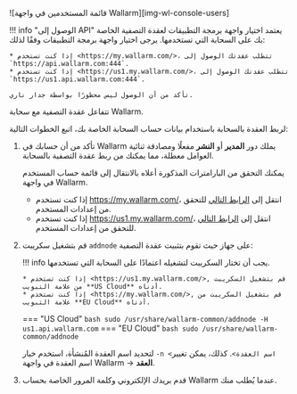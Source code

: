 ![قائمة المستخدمين في واجهة Wallarm][img-wl-console-users]

[link-wl-console-us]:              https://us1.my.wallarm.com/
[link-wl-console-eu]:              https://my.wallarm.com/
[link-wl-console-users-us]:        https://us1.my.wallarm.com/settings/users
[link-wl-console-users-eu]:        https://my.wallarm.com/settings/users

!!! info "الوصول إلى API"
    يعتمد اختيار واجهة برمجة التطبيقات لعقدة التصفية الخاصة بك على السحابة التي تستخدمها. يرجى اختيار واجهة برمجة التطبيقات وفقًا لذلك:
    
    * إذا كنت تستخدم <https://my.wallarm.com/>، تتطلب عقدتك الوصول إلى `https://api.wallarm.com:444`.
    * إذا كنت تستخدم <https://us1.my.wallarm.com/>، تتطلب عقدتك الوصول إلى `https://us1.api.wallarm.com:444`.
    
    تأكد من أن الوصول ليس محظورًا بواسطة جدار ناري.

تتفاعل عقدة التصفية مع سحابة Wallarm.

لربط العقدة بالسحابة باستخدام بيانات حساب السحابة الخاصة بك، اتبع الخطوات التالية:

1.  تأكد من أن حسابك في Wallarm يملك دور **المدير** أو **النشر** مفعلًا ومصادقة ثنائية العوامل معطلة، مما يمكنك من ربط عقدة التصفية بالسحابة.
     
    يمكنك التحقق من البارامترات المذكورة أعلاه بالانتقال إلى قائمة حساب المستخدم في واجهة Wallarm.
    
    * إذا كنت تستخدم <https://my.wallarm.com/>، انتقل إلى [الرابط التالي][link-wl-console-users-eu] للتحقق من إعدادات المستخدم.
    * إذا كنت تستخدم <https://us1.my.wallarm.com/>، انتقل إلى [الرابط التالي][link-wl-console-users-us] للتحقق من إعدادات المستخدم.

2.  قم بتشغيل سكريبت `addnode` على جهاز حيث تقوم بتثبيت عقدة التصفية:
    
    !!! info
        يجب أن تختار السكريبت لتشغيله اعتمادًا على السحابة التي تستخدمها.
    
        * إذا كنت تستخدم <https://us1.my.wallarm.com/>, قم بتشغيل السكريبت من علامة التبويب **US Cloud** أدناه.
        * إذا كنت تستخدم <https://my.wallarm.com/>, قم بتشغيل السكريبت من علامة التبويب **EU Cloud** أدناه.
    
    === "US Cloud"
        ``` bash
        sudo /usr/share/wallarm-common/addnode -H us1.api.wallarm.com
        ```
    === "EU Cloud"
        ``` bash
        sudo /usr/share/wallarm-common/addnode
        ```
    
    لتحديد اسم العقدة المُنشأة، استخدم خيار `-n <اسم العقدة>`. كذلك، يمكن تغيير اسم العقدة في واجهة Wallarm → **العقد**.

3.  قدم بريدك الإلكتروني وكلمة المرور الخاصة بحساب Wallarm عندما يُطلب منك.